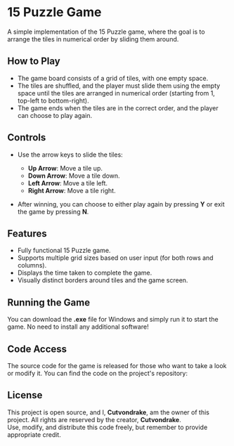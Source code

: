 # 15 Puzzle Game

A simple implementation of the 15 Puzzle game, where the goal is to arrange the tiles in numerical order by sliding them around.

## How to Play

- The game board consists of a grid of tiles, with one empty space.
- The tiles are shuffled, and the player must slide them using the empty space until the tiles are arranged in numerical order (starting from 1, top-left to bottom-right).
- The game ends when the tiles are in the correct order, and the player can choose to play again.

## Controls

- Use the arrow keys to slide the tiles:
  - **Up Arrow**: Move a tile up.
  - **Down Arrow**: Move a tile down.
  - **Left Arrow**: Move a tile left.
  - **Right Arrow**: Move a tile right.
  
- After winning, you can choose to either play again by pressing **Y** or exit the game by pressing **N**.

## Features

- Fully functional 15 Puzzle game.
- Supports multiple grid sizes based on user input (for both rows and columns).
- Displays the time taken to complete the game.
- Visually distinct borders around tiles and the game screen.

## Running the Game

You can download the **.exe** file for Windows and simply run it to start the game. No need to install any additional software!


## Code Access

The source code for the game is released for those who want to take a look or modify it. You can find the code on the project's repository:


## License

This project is open source, and I, **Cutvondrake**, am the owner of this project. All rights are reserved by the creator, **Cutvondrake**.  
Use, modify, and distribute this code freely, but remember to provide appropriate credit.

